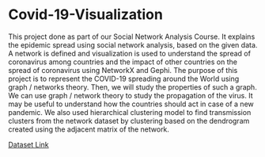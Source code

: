 # Covid-19-Visualization
This project done as part of our Social Network Analysis Course.
It explains the epidemic spread using social network analysis, based on the given data.
A network is defined and visualization is used to understand the spread of coronavirus among
countries and the impact of other countries on the spread of coronavirus using NetworkX and Gephi. 
The purpose of this project is to represent the COVID-19 spreading around the World using graph / networks theory.
Then, we will study the properties of such a graph. We can use graph / network theory to study
the propagation of the virus. 
It may be useful to understand how the countries should act in case
of a new pandemic. We also used hierarchical clustering model
to find transmission clusters from
the network dataset by clustering based on the dendrogram created using the adjacent matrix of
the network.

<a href="https://www.kaggle.com/sudalairajkumar/novel-corona-virus-2019-dataset"> Dataset Link </a>

